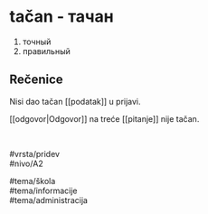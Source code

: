 # tačan - тачан

1. точный  
2. правильный

## Rečenice

Nisi dao tačan [[podatak]] u prijavi.

[[odgovor|Odgovor]] na treće [[pitanje]] nije tačan.

<br>

#vrsta/pridev  
#nivo/A2  

#tema/škola  
#tema/informacije  
#tema/administracija
